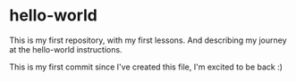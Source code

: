 # hello-world
This is my first repository, with my first lessons.
And describing my journey at the hello-world instructions.

This is my first commit since I've created this file, I'm excited to be back :)
